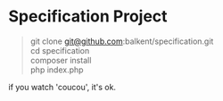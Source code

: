 Specification Project
=====================

> git clone git@github.com:balkent/specification.git  
> cd specification  
> composer install  
> php index.php  

if you watch 'coucou', it's ok.
